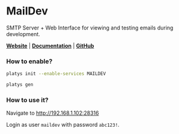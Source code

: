 # MailDev

SMTP Server + Web Interface for viewing and testing emails during development. 

**[Website](https://maildev.github.io/maildev/)** | **[Documentation](https://maildev.github.io/maildev/)** | **[GitHub](https://github.com/maildev/maildev)**

### How to enable?

```bash
platys init --enable-services MAILDEV
```

```bash
platys gen
```

### How to use it?

Navigate to <http://192.168.1.102:28316>

Login as user `maildev` with password `abc123!`. 


